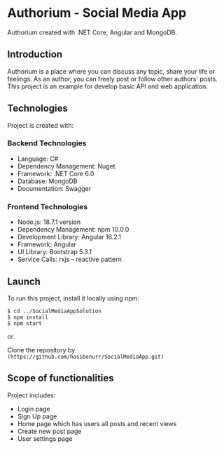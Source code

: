 # Authorium - Social Media App
Authorium created with .NET Core, Angular and MongoDB. 

## Introduction
Authorium is a place where you can discuss any topic, share your life or feelings. 
As an author, you can freely post or follow other authors' posts.
This project is an example for develop basic API and web application.

## Technologies
Project is created with:
### Backend Technologies
- Language: C#
- Dependency Management: Nuget
- Framework: .NET Core 6.0
- Database: MongoDB
- Documentation: Swagger

### Frontend Technologies
- Node.js: 18.7.1 version
- Dependency Management: npm 10.0.0
- Development Library: Angular 16.2.1
- Framework: Angular
- UI Library: Bootstrap 5.3.1
- Service Calls: rxjs – reactive pattern

## Launch
To run this project, install it locally using npm:

```
$ cd ../SocialMediaAppSolution
$ npm install
$ npm start
```
or

Clone the repository by `(https://github.com/hasibenurr/SocialMediaApp.git)`

## Scope of functionalities
Project includes:
- Login page
- Sign Up page
- Home page which has users all posts and recent views
- Create new post page
- User settings page
